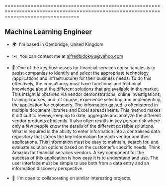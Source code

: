 
======================================================================================================================================

Machine Learning Engineer
-------------------------

*   🌍  I'm based in Cambridge, United Kingdom
*   ✉️  You can contact me at [alfredbidokwu@yahoo.com](mailto:alfredbidokwu@yahoo.com)
*   🧠  One of the key businesses for financial services consultancies is to assist companies to identify and
        select the appropriate technology (applications and infrastructure) for their business needs. To do this
        effectively, the consultancy must have functional and technical knowledge about the different solutions
        that are available in the market. This insight is obtained via vendor demonstrations, online
        investigations, training courses, and, of course, experience selecting and implementing the application
        for customers. The information gained is often stored in multiple document libraries and Excel
        spreadsheets. This method makes it difficult to review, keep up to date, aggregate and analyze the
        different vendor products efficiently. It also often results in key person risk where only a few people
        know the details of the different possible solutions.
        What is required is the ability to enter information into a centralised data repository that stores the key
        information for each vendor and their applications. This information must be easy to maintain, search
        for, and evaluate solution options based on the customer’s specific needs. Think Amazon for financial
        services vendors.
        A key component for the success of this application is how easy it is to understand and use. The user
        interface must be simple to use both from a data entry and an information discovery perspective
    
*   🤝  I'm open to collaborating on similar interesting projects.
